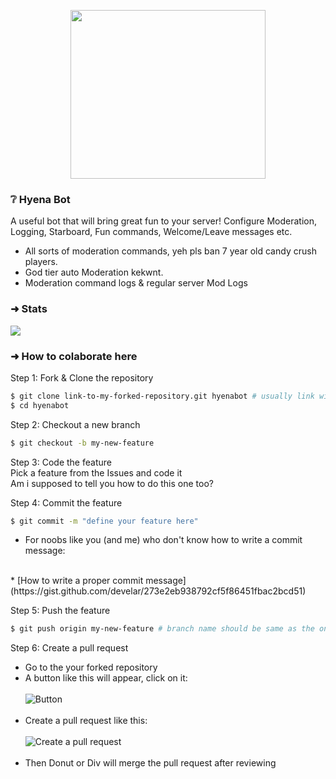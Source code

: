 <p align="center">
    <img src="https://hyenabot.xyz/images/logo.png" width="311.25" height="270"/>
</p>

### **❔ Hyena Bot**
A useful bot that will bring great fun to your server! Configure Moderation, Logging, Starboard, Fun commands, Welcome/Leave messages etc.

* All sorts of moderation commands, yeh pls ban 7 year old candy crush players.
* God tier auto Moderation kekwnt.
* Moderation command logs & regular server Mod Logs

### ➜ Stats

[![](https://top.gg/api/widget/790892810243932160.svg)](https://top.gg/bot/790892810243932160) 

### ➜ How to colaborate here

Step 1: Fork & Clone the repository
```sh
$ git clone link-to-my-forked-repository.git hyenabot # usually link will be https://github.com/YourUserName/HyenaDev
$ cd hyenabot
```

Step 2: Checkout a new branch 
```sh
$ git checkout -b my-new-feature
```

Step 3: Code the feature
<br/>
Pick a feature from the Issues and code it
<br/>
Am i supposed to tell you how to do this one too?

Step 4: Commit the feature
```sh
$ git commit -m "define your feature here"
```
* For noobs like you (and me) who don't know how to write a commit message:
<br/>
* [How to write a proper commit message](https://gist.github.com/develar/273e2eb938792cf5f86451fbac2bcd51)

Step 5: Push the feature
```sh
$ git push origin my-new-feature # branch name should be same as the one you checked out
```

Step 6: Create a pull request
* Go to the your forked repository
* A button like this will appear, click on it:
<br/><br/>
![Button](https://i.ibb.co/jhQNdYX/Screenshot-2021-07-30-at-2-45-15-PM.png)
<br/><br/>
* Create a pull request like this:
<br/><br/>
![Create a pull request](https://i.ibb.co/4WSCYnZ/Screenshot-2021-07-30-at-2-45-43-PM.png)
<br/><br/>
* Then Donut or Div will merge the pull request after reviewing